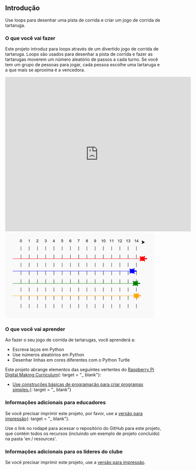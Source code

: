 ## Introdução

Use loops para desenhar uma pista de corrida e criar um jogo de corrida de tartaruga.

### O que você vai fazer

Este projeto introduz para loops através de um divertido jogo de corrida de tartaruga. Loops são usados ​​para desenhar a pista de corrida e fazer as tartarugas moverem um número aleatório de passos a cada turno. Se você tem um grupo de pessoas para jogar, cada pessoa escolhe uma tartaruga e a que mais se aproxima é a vencedora.

<div class="trinket">
  <iframe src="https://trinket.io/embed/python/9339862606?outputOnly=true&start=result" width="600" height="500" frameborder="0" marginwidth="0" marginheight="0" allowfullscreen>
  </iframe>
  <img src="images/race-finished.png">
</div>

### O que você vai aprender

Ao fazer o seu jogo de corrida de tartarugas, você aprenderá a:

+ Escreva laços em Python
+ Use números aleatórios em Python
+ Desenhar linhas em cores diferentes com o Python Turtle

Este projeto abrange elementos das seguintes vertentes do [Raspberry Pi Digital Making Curriculum](http://rpf.io/curriculum){: target = "_ blank"}:

+ [Use construções básicas de programação para criar programas simples.](https://www.raspberrypi.org/curriculum/programming/creator/){: target = "_ blank"}

### Informações adicionais para educadores

Se você precisar imprimir este projeto, por favor, use a [versão para impressão](https://projects.raspberrypi.org/en/projects/project-name/print){: target = "_ blank"}.

Use o link no rodapé para acessar o repositório do GitHub para este projeto, que contém todos os recursos (incluindo um exemplo de projeto concluído) na pasta 'en / resources'.

### Informações adicionais para os líderes do clube

Se você precisar imprimir este projeto, use a [versão para impressão](https://projects.raspberry-pi.org/en/projects/turtle-race/print).